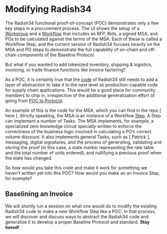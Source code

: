 # Modifying Radish34

The Radish34 functional proof-of-concept \(POC\) demonstrates only a few key steps in a procurement process. The UI shows the setup of a [Workgroup](../basics/glossary.md#workgroup) and a [Workflow](../basics/glossary.md#workflow) that includes an RFP, Bids, a signed MSA, and POs to be calculated against the terms of the MSA. Each of these is called a Workflow Step, and the current version of Radish34 focuses heavily on the MSA and PO steps to demonstrate the full capability of on-chain and off-chain components of the Baseline Protocol.

But what if you wanted to add tokenized inventory, shipping & logistics, invoicing, or trade finance functions like invoice factoring?

As a POC, it is certainly true that the [code](https://github.com/ethereum-oasis/baseline) of Radish34 still needs to add a layer of abstraction to take it to the next level as production-capable code for supply chain applications. This would be a good place for community members to chip in, irrespective of the additional generalization effort of going from [POC to Protocol](poc-to-protocol.md).

An example of this is the code for the MSA, which you can find in the repo \[ here \]. Strictly speaking, the MSA is an instance of a Workflow [Step](../basics/glossary.md#step). A Step can implement a number of Tasks. The MSA implements, for example, a specialized zero knowledge circuit specially written to enforce the correctness of the business logic involved in calculating a PO’s correct volume discount. It also implements general Tasks, such as \[ Patrick \], messaging, digital signatures, and the process of generating, validating and storing the proof \(in this case, a state marker representing the rate table and the total number of units ordered\), and nullifying a previous proof when the state has changed.

So how would you take this code and make it work for something we haven’t written yet into this POC? How would you make an an Invoice Step, for example?

## Baselining an Invoice

We will shortly run a session on what one would do to modify the existing Radish34 code to make a new Workflow Step like a POC. In that process, we will discover and discuss ways to abstract the Radish34 code and generalize it to develop a proper Baseline Protocol and standard. **Stay tuned!**

